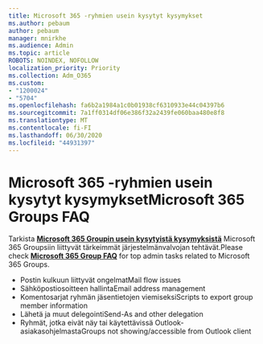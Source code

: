 ```yaml
---
title: Microsoft 365 -ryhmien usein kysytyt kysymykset
ms.author: pebaum
author: pebaum
manager: mnirkhe
ms.audience: Admin
ms.topic: article
ROBOTS: NOINDEX, NOFOLLOW
localization_priority: Priority
ms.collection: Adm_O365
ms.custom:
- "1200024"
- "5704"
ms.openlocfilehash: fa6b2a1984a1c0b01938cf6310933e44c04397b6
ms.sourcegitcommit: 7a1ff0314df06e386f32a2439fe060baa480e8f8
ms.translationtype: MT
ms.contentlocale: fi-FI
ms.lasthandoff: 06/30/2020
ms.locfileid: "44931397"
---
```

# <a name="microsoft-365-groups-faq"></a><span data-ttu-id="629bf-102">Microsoft 365 -ryhmien usein kysytyt kysymykset</span><span class="sxs-lookup"><span data-stu-id="629bf-102">Microsoft 365 Groups FAQ</span></span>

<span data-ttu-id="629bf-103">Tarkista **[Microsoft 365 Groupin usein kysytyistä kysymyksistä](https://aka.ms/M365GroupsFAQ)** Microsoft 365 Groupsiin liittyvät tärkeimmät järjestelmänvalvojan tehtävät.</span><span class="sxs-lookup"><span data-stu-id="629bf-103">Please check **[Microsoft 365 Group FAQ](https://aka.ms/M365GroupsFAQ)** for top admin tasks related to Microsoft 365 Groups.</span></span>

- <span data-ttu-id="629bf-104">Postin kulkuun liittyvät ongelmat</span><span class="sxs-lookup"><span data-stu-id="629bf-104">Mail flow issues</span></span>
- <span data-ttu-id="629bf-105">Sähköpostiosoitteen hallinta</span><span class="sxs-lookup"><span data-stu-id="629bf-105">Email address management</span></span>
- <span data-ttu-id="629bf-106">Komentosarjat ryhmän jäsentietojen viemiseksi</span><span class="sxs-lookup"><span data-stu-id="629bf-106">Scripts to export group member information</span></span>
- <span data-ttu-id="629bf-107">Lähetä ja muut delegointi</span><span class="sxs-lookup"><span data-stu-id="629bf-107">Send-As and other delegation</span></span>
- <span data-ttu-id="629bf-108">Ryhmät, jotka eivät näy tai käytettävissä Outlook-asiakasohjelmasta</span><span class="sxs-lookup"><span data-stu-id="629bf-108">Groups not showing/accessible from Outlook client</span></span>
